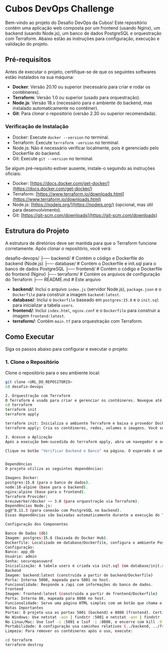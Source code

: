 # Cubos DevOps Challenge

Bem-vindo ao projeto do Desafio DevOps da Cubos! Este repositório contém uma aplicação web composta por um frontend (usando Nginx), um backend (usando Node.js), um banco de dados PostgreSQL e orquestração com Terraform. Abaixo estão as instruções para configuração, execução e validação do projeto.

## Pré-requisitos

Antes de executar o projeto, certifique-se de que os seguintes softwares estão instalados na sua máquina:

- **Docker**: Versão 20.10 ou superior (necessário para criar e rodar os contêineres).
- **Terraform**: Versão 1.0 ou superior (usado para orquestração).
- **Node.js**: Versão 18.x (necessário para o ambiente do backend, mas instalado automaticamente no contêiner).
- **Git**: Para clonar o repositório (versão 2.30 ou superior recomendada).

### Verificação de Instalação
- Docker: Execute `docker --version` no terminal.
- Terraform: Execute `terraform -version` no terminal.
- Node.js: Não é necessário verificar localmente, pois é gerenciado pelo Dockerfile do backend.
- Git: Execute `git --version` no terminal.

Se algum pré-requisito estiver ausente, instale-o seguindo as instruções oficiais:
- Docker: [https://docs.docker.com/get-docker/](https://docs.docker.com/get-docker/)
- Terraform: [https://www.terraform.io/downloads.html](https://www.terraform.io/downloads.html)
- Node.js: [https://nodejs.org/](https://nodejs.org/) (opcional, mas útil para desenvolvimento).
- Git: [https://git-scm.com/downloads](https://git-scm.com/downloads)

## Estrutura do Projeto

A estrutura de diretórios deve ser mantida para que o Terraform funcione corretamente. Após clonar o repositório, você verá:

desafio-devops/
├── backend/           # Contém o código e Dockerfile do backend (Node.js)
├── database/          # Contém o Dockerfile e init.sql para o banco de dados PostgreSQL
├── frontend/          # Contém o código e Dockerfile do frontend (Nginx)
├── terraform/         # Contém os arquivos de configuração do Terraform
├── README.md          # Este arquivo


- **backend/**: Inclui o arquivo `index.js` (servidor Node.js), `package.json` e o `Dockerfile` para construir a imagem `backend:latest`.
- **database/**: Inclui o `Dockerfile` baseado em `postgres:15.8` e o `init.sql` para inicializar a tabela `users`.
- **frontend/**: Inclui `index.html`, `nginx.conf` e o `Dockerfile` para construir a imagem `frontend:latest`.
- **terraform/**: Contém `main.tf` para orquestração com Terraform.

## Como Executar

Siga os passos abaixo para configurar e executar o projeto:

### 1. Clone o Repositório
Clone o repositório para o seu ambiente local:
```bash
git clone <URL_DO_REPOSITORIO>
cd desafio-devops

2. Orquestração com Terraform
O Terraform é usado para criar e gerenciar os contêineres. Navegue até o diretório terraform e execute os seguintes comandos:
cd terraform
terraform init
terraform apply

terraform init: Inicializa o ambiente Terraform e baixa o provedor Docker.
terraform apply: Cria os contêineres, redes, volumes e imagens. Você será solicitado a digitar yes para confirmar a aplicação. Responda yes e pressione Enter.

3. Acesse a Aplicação
Após a execução bem-sucedida do terraform apply, abra um navegador e acesse: http://localhost:8080

Clique no botão "Verificar Backend e Banco" na página. O esperado é um retorno JSON como {"database": true, "userAdmin": true}, indicando que o backend e o banco estão funcionando.


Dependências
O projeto utiliza as seguintes dependências:

Imagens Docker:
postgres:15.8 (para o banco de dados).
node:18-alpine (base para o backend).
nginx:alpine (base para o frontend).
Terraform Provider:
kreuzwerker/docker ~> 3.0 (para orquestração via Terraform).
Dependências Node.js:
pg@^8.11.3 (para conexão com PostgreSQL no backend).
Essas dependências são baixadas automaticamente durante a execução do Terraform ou construção das imagens.

Configuração dos Componentes

Banco de Dados (db)
Imagem: postgres:15.8 (baixada do Docker Hub).
Dockerfile: Localizado em database/Dockerfile, configura o ambiente PostgreSQL.
Configuração:
Banco: app_db
Usuário: admin
Senha: securepassword
Inicialização: A tabela users é criada via init.sql (em database/init.sql) com um usuário admin_user de role admin.
Backend
Imagem: backend:latest (construída a partir de backend/Dockerfile)
Porta: Interna 5000, mapeada para 5001 no host.
Funcionalidade: Responde a /api com informações do banco de dados.
Frontend
Imagem: frontend:latest (construída a partir de frontend/Dockerfile)
Porta: Interna 80, mapeada para 8080 no host.
Funcionalidade: Serve uma página HTML simples com um botão que chama o endpoint /api do backend via proxy Nginx.
Notas Importantes
Portas: O projeto usa as portas 5001 (backend) e 8080 (frontend). Certifique-se de que essas portas estejam livres no seu sistema. Se houver conflitos:
No Windows: Use netstat -aon | findstr :5001 e netstat -aon | findstr :8080 para identificar o PID, e encerre o processo no Gerenciador de Tarefas.
No Linux/Mac: Use lsof -i :5001 e lsof -i :8080, e encerre com kill -9 <PID>.
Portabilidade: A configuração usa caminhos relativos (../backend, ../frontend, ../database) no main.tf, assumindo que o diretório terraform/ está dentro de desafio-devops/. Mantenha essa estrutura.
Limpeza: Para remover os contêineres após o uso, execute:

cd terraform
terraform destroy